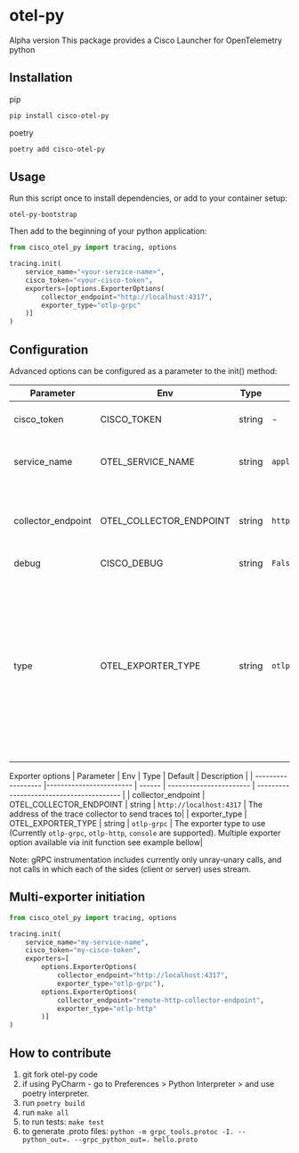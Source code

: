 # otel-py

Alpha version
This package provides a Cisco Launcher for OpenTelemetry python

## Installation

pip

```sh
pip install cisco-otel-py
```

poetry

```sh
poetry add cisco-otel-py
```

## Usage

Run this script once to install dependencies, or add to your container setup:

```shell
otel-py-bootstrap
```

Then add to the beginning of your python application:

```python
from cisco_otel_py import tracing, options

tracing.init(
    service_name="<your-service-name>", 
    cisco_token="<your-cisco-token",
    exporters=[options.ExporterOptions(
        collector_endpoint="http://localhost:4317",
        exporter_type="otlp-grpc"
    )]
)
```

## Configuration

Advanced options can be configured as a parameter to the init() method:

| Parameter          | Env                     | Type    | Default                | Description                                                       |
|--------------------| ------------------------| ------- |------------------------| ----------------------------------------------------------------- |
| cisco_token        | CISCO_TOKEN             | string  | -                      | Cisco account token                                               |
| service_name       | OTEL_SERVICE_NAME       | string  | `application`          | Application name that will be set for traces                      |
| collector_endpoint | OTEL_COLLECTOR_ENDPOINT | string  | `http://localhost:4317` | The address of the trace collector to send traces to                                                                                                |
| debug              | CISCO_DEBUG            | string  | `False`                | Debug logs                                                        |
| type               | OTEL_EXPORTER_TYPE      | string  | `otlp-grpc`            | The exporter type to use (Currently `otlp-grpc`, `otlp-http` are supported). Multiple exporter option available via init function see example below |

Exporter options
| Parameter          | Env                     | Type   | Default                 | Description                              |
| ------------------ |------------------------ | ------ | ----------------------- | ---------------------------------------- |
| collector_endpoint | OTEL_COLLECTOR_ENDPOINT | string | `http://localhost:4317` | The address of the trace collector to send traces to|
| exporter_type      | OTEL_EXPORTER_TYPE      | string | `otlp-grpc`             | The exporter type to use (Currently `otlp-grpc`, `otlp-http`, `console` are supported). Multiple exporter option available via init function see example bellow|

Note: gRPC instrumentation includes currently only unray-unary calls, and not calls in which each of the sides (client or server) uses stream. 

## Multi-exporter initiation

```python
from cisco_otel_py import tracing, options

tracing.init(
    service_name="my-service-name",
    cisco_token="my-cisco-token",
    exporters=[
        options.ExporterOptions(
            collector_endpoint="http://localhost:4317",
            exporter_type="otlp-grpc"),
        options.ExporterOptions(
            collector_endpoint="remote-http-collector-endpoint",
            exporter_type="otlp-http"
        )]
)
```

## How to contribute
1. git fork otel-py code
2. if using PyCharm - go to Preferences > Python Interpreter > and use poetry interpreter.
3. run `poetry build`
4. run `make all`
5. to run tests: `make test`
6. to generate .proto files: `python -m grpc_tools.protoc -I. --python_out=. --grpc_python_out=. hello.proto`
